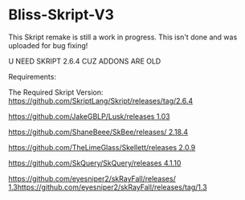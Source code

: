 # Bliss-Skript-V3
This Skript remake is still a work in progress. This isn't done and was uploaded for bug fixing!

U NEED SKRIPT 2.6.4 CUZ ADDONS ARE OLD

Requirements:

  The Required Skript Version: https://github.com/SkriptLang/Skript/releases/tag/2.6.4

  [https://github.com/JakeGBLP/Lusk/releases 1.03](https://github.com/JakeGBLP/Lusk/releases/tag/1.0.3)

  [https://github.com/ShaneBeee/SkBee/releases/ 2.18.4](https://github.com/ShaneBeee/SkBee/releases/tag/2.18.4)

  [https://github.com/TheLimeGlass/Skellett/releases 2.0.9](https://github.com/TheLimeGlass/Skellett/releases/tag/2.0.9)

  [ https://github.com/SkQuery/SkQuery/releases 4.1.10](https://github.com/SkQuery/SkQuery/releases/tag/4.1.10)

  [https://github.com/eyesniper2/skRayFall/releases/ 1.3](https://github.com/eyesniper2/skRayFall/releases/tag/1.3)https://github.com/eyesniper2/skRayFall/releases/tag/1.3
  
  
